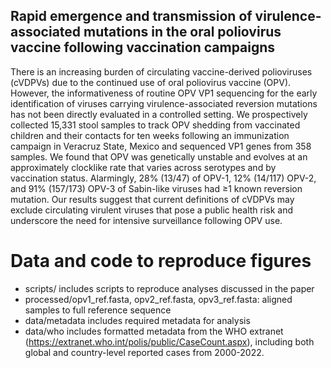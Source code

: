 ## Rapid emergence and transmission of virulence-associated mutations in the oral poliovirus vaccine following vaccination campaigns

There is an increasing burden of circulating vaccine-derived polioviruses (cVDPVs) due to the continued use of oral poliovirus vaccine (OPV). However, the informativeness of routine OPV VP1 sequencing for the early identification of viruses carrying virulence-associated reversion mutations has not been directly evaluated in a controlled setting. We prospectively collected 15,331 stool samples to track OPV shedding from vaccinated children and their contacts for ten weeks following an immunization campaign in Veracruz State, Mexico and sequenced VP1 genes from 358 samples. We found that OPV was genetically unstable and evolves at an approximately clocklike rate that varies across serotypes and by vaccination status. Alarmingly, 28% (13/47) of OPV-1, 12% (14/117) OPV-2, and 91% (157/173) OPV-3 of Sabin-like viruses had ≥1 known reversion mutation. Our results suggest that current definitions of cVDPVs may exclude circulating virulent viruses that pose a public health risk and underscore the need for intensive surveillance following OPV use. 

# Data and code to reproduce figures 

- scripts/ includes scripts to reproduce analyses discussed in the paper
- processed/opv1_ref.fasta, opv2_ref.fasta, opv3_ref.fasta: aligned samples to full reference sequence
- data/metadata includes required metadata for analysis
- data/who includes formatted metadata from the WHO extranet (https://extranet.who.int/polis/public/CaseCount.aspx), including both global and country-level reported cases from 2000-2022.
